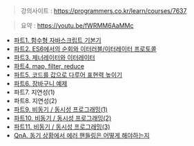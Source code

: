 > 강의사이트 : https://programmers.co.kr/learn/courses/7637

> 요약 : https://youtu.be/fWRMM6AaMMc

- [파트1. 함수형 자바스크립트 기본기](파트1.-함수형-자바스크립트-기본기)
- [파트2. ES6에서의 순회와 이터러블/이터레이터 프로토콜](파트2.-ES6에서의-순회와-이터러블-이터레이터-프로토콜)
- [파트3. 제너레이터와 이터레이터](파트3.-제너레이터와-이터레이터)
- [파트4. map, filter, reduce](파트4.-map-filter-reduce)
- [파트5. 코드를 값으로 다루어 표현력 높이기](파트5.-코드를-값으로-다루어-표현력-높이기)
- [파트6. 장바구니 예제](파트6.-장바구니-예제)
- 파트7. 지연성(1)
- 파트8. 지연성(2)
- [파트9. 비동기 / 동시성 프로그래밍(1)](파트9.-비동기---동시성-프로그래밍(1))
- [파트10. 비동기 / 동시성 프로그래밍(2)](파트10.-비동기---동시성-프로그래밍(2))
- [파트11. 비동기 / 동시성 프로그래밍(3)](파트11.-비동기---동시성-프로그래밍(3))
- [QnA. 동기 상황에서 에러 핸들링은 어떻게 해야하는지](QnA-동기-상황에서-에러-핸들링은-어떻게-해야하는지)